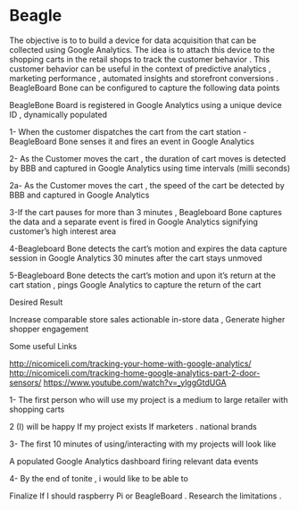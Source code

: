 Beagle
======
The objective is to to build a device for data acquisition that can be collected using Google Analytics.  The idea is to attach this device to the shopping carts in the retail shops to track the customer behavior . This customer behavior can be useful in the context of predictive analytics , marketing performance ,  automated insights and storefront conversions .  BeagleBoard Bone can be configured to capture the following data points 

BeagleBone Board is registered in Google Analytics using a unique device ID , dynamically populated 

1- When the customer dispatches the cart from the cart station - BeagleBoard Bone senses it and fires an event in Google Analytics 

2- As the Customer moves the cart , the duration of cart moves is detected by BBB and captured in Google Analytics using time intervals (milli seconds) 

2a- As the Customer moves the cart , the speed of the cart be detected by BBB and captured in Google Analytics 

3-If the cart pauses for more than 3 minutes , Beagleboard Bone captures the data and a separate event is fired in Google Analytics signifying customer’s high interest area 

4-Beagleboard Bone detects the cart’s motion and expires the data capture session in Google Analytics 30 minutes after the cart stays unmoved 

5-Beagleboard Bone detects the cart’s motion and upon it’s return at the cart station , pings Google Analytics to capture the return of the cart 
 

Desired Result 

Increase comparable store sales
actionable in-store data ,
Generate higher shopper engagement

Some useful Links 

http://nicomiceli.com/tracking-your-home-with-google-analytics/
http://nicomiceli.com/tracking-home-google-analytics-part-2-door-sensors/
https://www.youtube.com/watch?v=_ylggGtdUGA






1- The first person who will use my project is a  medium to large retailer with shopping carts 

2  (I) will be happy If my project exists If  marketers . national  brands 

3- The first 10 minutes of using/interacting with my projects will look like 

A populated Google Analytics dashboard firing relevant data events

4- By the end of tonite , i would like to be able to 

Finalize If I should raspberry Pi or BeagleBoard . Research the limitations . 
